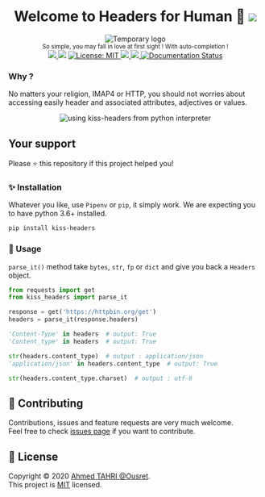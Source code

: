<h1 align="center">Welcome to Headers for Human 👋 <a href="https://twitter.com/intent/tweet?text=So%20simple,%20you%20may%20fall%20in%20love%20at%20first%20sight%20!%20With%20auto-completion%20!&url=https://www.github.com/Ousret/kiss-headers&hashtags=python,headers"><img src="https://img.shields.io/twitter/url/http/shields.io.svg?style=social"/></a></h1>

<p align="center">
  <img alt="Temporary logo" src="https://user-images.githubusercontent.com/9326700/76708477-64a96600-66f7-11ea-9d4a-8cc07866e185.png"/><br>
  <sup>So simple, you may fall in love at first sight ! With auto-completion !</sup><br>
  <a href="https://travis-ci.org/Ousret/kiss-headers">
    <img src="https://travis-ci.org/Ousret/kiss-headers.svg?branch=master"/>
  </a>
  <img src="https://img.shields.io/pypi/pyversions/kiss-headers.svg?orange=blue" />
  <a href="https://github.com/ousret/kiss-headers/blob/master/LICENSE">
    <img alt="License: MIT" src="https://img.shields.io/badge/license-MIT-purple.svg" target="_blank" />
  </a>
  <a href="https://www.codacy.com/manual/Ousret/kiss-headers?utm_source=github.com&amp;utm_medium=referral&amp;utm_content=Ousret/kiss-headers&amp;utm_campaign=Badge_Grade">
    <img src="https://api.codacy.com/project/badge/Grade/0994a03546094b519601e33554c48535"/>
  </a>
  <a href="https://codecov.io/gh/Ousret/kiss-headers">
      <img src="https://codecov.io/gh/Ousret/kiss-headers/branch/master/graph/badge.svg" />
  </a>
  <a href='https://kiss-headers.readthedocs.io/en/latest/?badge=latest'>
    <img src='https://readthedocs.org/projects/kiss-headers/badge/?version=latest' alt='Documentation Status' />
  </a>
</p>

### Why ?

No matters your religion, IMAP4 or HTTP, you should not worries about accessing easily header and associated attributes, adjectives or values.

<p align="center">
<img src="https://user-images.githubusercontent.com/9326700/76709832-32513600-6702-11ea-81cd-b68a7e85abb2.gif" alt="using kiss-headers from python interpreter"/>
</p>

## Your support

Please ⭐ this repository if this project helped you!

### ✨ Installation

Whatever you like, use `Pipenv` or `pip`, it simply work. We are expecting you to have python 3.6+ installed.
```sh 
pip install kiss-headers
```

### 🍰 Usage

`parse_it()` method take `bytes`, `str`, `fp` or `dict` and give you back a `Headers` object.

```python
from requests import get
from kiss_headers import parse_it

response = get('https://httpbin.org/get')
headers = parse_it(response.headers)

'Content-Type' in headers  # output: True
'Content_type' in headers  # output: True

str(headers.content_type)  # output : application/json
'application/json' in headers.content_type  # output: True

str(headers.content_type.charset)  # output : utf-8
```

## 👤 Contributing

Contributions, issues and feature requests are very much welcome.<br />
Feel free to check [issues page](https://github.com/Ousret/kiss-headers/issues) if you want to contribute.

## 📝 License

Copyright © 2020 [Ahmed TAHRI @Ousret](https://github.com/Ousret).<br />
This project is [MIT](https://github.com/Ousret/kiss-headers/blob/master/LICENSE) licensed.
